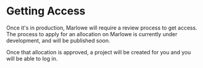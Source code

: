 # Getting Access

Once it's in production, Marlowe will require a review process to get access. The process to apply for an allocation on Marlowe is currently under development,  and will be published soon.

Once that allocation is approved, a project will be created for you and you will be able to log in.